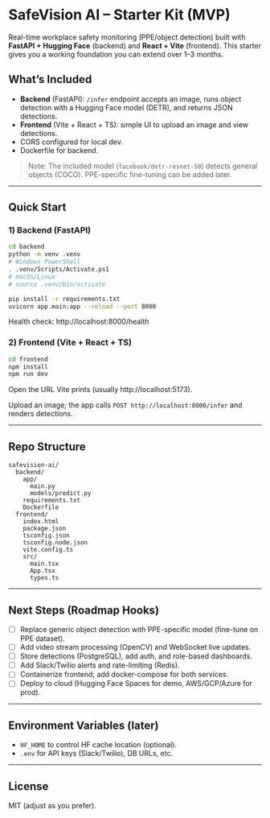 # SafeVision AI – Starter Kit (MVP)

Real-time workplace safety monitoring (PPE/object detection) built with **FastAPI + Hugging Face** (backend) and **React + Vite** (frontend). This starter gives you a working foundation you can extend over 1–3 months.

## What’s Included
- **Backend** (FastAPI): `/infer` endpoint accepts an image, runs object detection with a Hugging Face model (DETR), and returns JSON detections.
- **Frontend** (Vite + React + TS): simple UI to upload an image and view detections.
- CORS configured for local dev.
- Dockerfile for backend.

> Note: The included model (`facebook/detr-resnet-50`) detects general objects (COCO). PPE-specific fine-tuning can be added later.

---

## Quick Start

### 1) Backend (FastAPI)
```bash
cd backend
python -m venv .venv
# Windows PowerShell
. .venv/Scripts/Activate.ps1
# macOS/Linux
# source .venv/bin/activate

pip install -r requirements.txt
uvicorn app.main:app --reload --port 8000
```

Health check: http://localhost:8000/health

### 2) Frontend (Vite + React + TS)
```bash
cd frontend
npm install
npm run dev
```
Open the URL Vite prints (usually http://localhost:5173).

Upload an image; the app calls `POST http://localhost:8000/infer` and renders detections.

---

## Repo Structure
```
safevision-ai/
  backend/
    app/
      main.py
      models/predict.py
    requirements.txt
    Dockerfile
  frontend/
    index.html
    package.json
    tsconfig.json
    tsconfig.node.json
    vite.config.ts
    src/
      main.tsx
      App.tsx
      types.ts
```

---

## Next Steps (Roadmap Hooks)
- [ ] Replace generic object detection with PPE-specific model (fine-tune on PPE dataset).
- [ ] Add video stream processing (OpenCV) and WebSocket live updates.
- [ ] Store detections (PostgreSQL), add auth, and role-based dashboards.
- [ ] Add Slack/Twilio alerts and rate-limiting (Redis).
- [ ] Containerize frontend; add docker-compose for both services.
- [ ] Deploy to cloud (Hugging Face Spaces for demo, AWS/GCP/Azure for prod).

---

## Environment Variables (later)
- `HF_HOME` to control HF cache location (optional).
- `.env` for API keys (Slack/Twilio), DB URLs, etc.

---

## License
MIT (adjust as you prefer).
